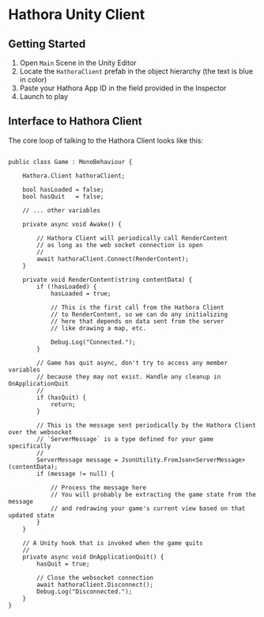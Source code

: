 # Hathora Unity Client

## Getting Started

1. Open `Main` Scene in the Unity Editor
2. Locate the `HathoraClient` prefab in the object hierarchy (the text is blue in color)
3. Paste your Hathora App ID in the field provided in the Inspector
4. Launch to play

## Interface to Hathora Client

The core loop of talking to the Hathora Client looks like this:

```

public class Game : MonoBehaviour {

    Hathora.Client hathoraClient;

    bool hasLoaded = false;
    bool hasQuit   = false;

    // ... other variables

    private async void Awake() {

        // Hathora Client will periodically call RenderContent
        // as long as the web socket connection is open
        //
        await hathoraClient.Connect(RenderContent);
    }

    private void RenderContent(string contentData) {
        if (!hasLoaded) {
            hasLoaded = true;

            // This is the first call from the Hathora Client
            // to RenderContent, so we can do any initializing
            // here that depends on data sent from the server
            // like drawing a map, etc.

            Debug.Log("Connected.");
        }

        // Game has quit async, don't try to access any member variables
        // because they may not exist. Handle any cleanup in OnApplicationQuit
        //
        if (hasQuit) {
            return;
        }

        // This is the message sent periodically by the Hathora Client over the websocket
        // `ServerMessage` is a type defined for your game specifically
        //
        ServerMessage message = JsonUtility.FromJson<ServerMessage>(contentData);
        if (message != null) {

            // Process the message here
            // You will probably be extracting the game state from the message
            // and redrawing your game's current view based on that updated state
        }
    }

    // A Unity hook that is invoked when the game quits
    //
    private async void OnApplicationQuit() {
        hasQuit = true;

        // Close the websocket connection
        await hathoraClient.Disconnect();
        Debug.Log("Disconnected.");
    }
}

```
